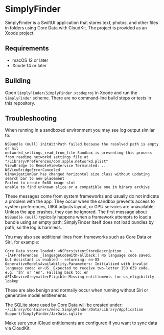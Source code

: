 # SimplyFinder

SimplyFinder is a SwiftUI application that stores text, photos, and other files in folders using Core Data with CloudKit. The project is provided as an Xcode project.

## Requirements
- macOS 12 or later
- Xcode 14 or later

## Building
Open `SimplyFinder/SimplyFinder.xcodeproj` in Xcode and run the `SimplyFinder` scheme. There are no command‑line build steps or tests in this repository.

## Troubleshooting
When running in a sandboxed environment you may see log output similar to:

```
NSBundle (null) initWithPath failed because the resolved path is empty or nil
networkd_settings_read_from_file Sandbox is preventing this process from reading networkd settings file at "/Library/Preferences/com.apple.networkd.plist"
ViewBridge to RemoteViewService Terminated: ... NSViewBridgeErrorCanceled
UINavigationBar has changed horizontal size class without updating search bar to new placement
Failed to create 0x88 image slot
unable to find unknown slice or a compatible one in binary archive
```

These messages come from system frameworks and usually do not indicate a problem with the app. They occur when the sandbox prevents access to system preferences, UIKit adjusts layout, or GPU services are unavailable. Unless the app crashes, they can be ignored. The first message about `NSBundle (null)` typically happens when a framework attempts to load a bundle using an empty path; SimplyFinder itself does not load bundles by path, so the log is harmless.

You may also see additional lines from frameworks such as Core Data or Siri, for example:

```
Core Data store loaded: <NSPersistentStoreDescription ...>
-[AFPreferences _languageCodeWithFallback:] No language code saved, but Assistant is enabled - returning: en-US
GenerativeModelsAvailability.Parameters: Initialized with invalid language code: en-US. Expected to receive two-letter ISO 639 code. e.g. 'zh' or 'en'. Falling back to: en
AFIsDeviceGreymatterEligible Missing entitlements for os_eligibility lookup
```

These are also benign and normally occur when running without Siri or generative model entitlements.

The SQLite store used by Core Data will be created under:
`~/Library/Containers/meez.SimplyFinder/Data/Library/Application Support/SimplyFinder/JarData.sqlite`

Make sure your iCloud entitlements are configured if you want to sync data via CloudKit.

